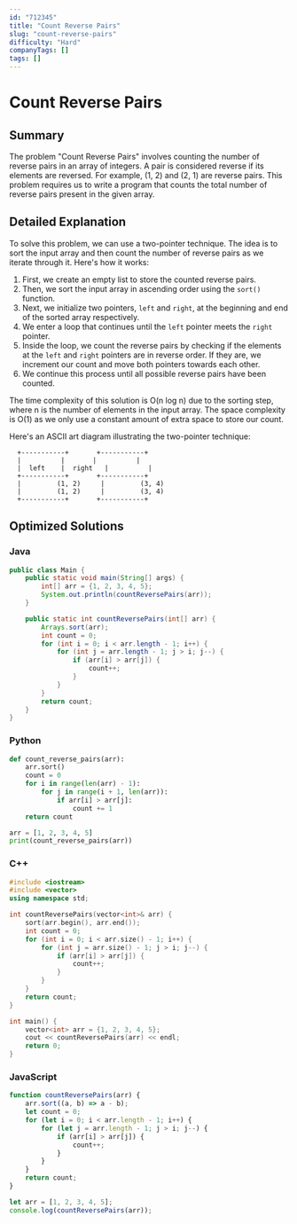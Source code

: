 ```yaml
---
id: "712345"
title: "Count Reverse Pairs"
slug: "count-reverse-pairs"
difficulty: "Hard"
companyTags: []
tags: []
---
```


# Count Reverse Pairs

## Summary

The problem "Count Reverse Pairs" involves counting the number of reverse pairs in an array of integers. A pair is considered reverse if its elements are reversed. For example, (1, 2) and (2, 1) are reverse pairs. This problem requires us to write a program that counts the total number of reverse pairs present in the given array.

## Detailed Explanation

To solve this problem, we can use a two-pointer technique. The idea is to sort the input array and then count the number of reverse pairs as we iterate through it. Here's how it works:

1. First, we create an empty list to store the counted reverse pairs.
2. Then, we sort the input array in ascending order using the `sort()` function.
3. Next, we initialize two pointers, `left` and `right`, at the beginning and end of the sorted array respectively.
4. We enter a loop that continues until the `left` pointer meets the `right` pointer.
5. Inside the loop, we count the reverse pairs by checking if the elements at the `left` and `right` pointers are in reverse order. If they are, we increment our count and move both pointers towards each other.
6. We continue this process until all possible reverse pairs have been counted.

The time complexity of this solution is O(n log n) due to the sorting step, where n is the number of elements in the input array. The space complexity is O(1) as we only use a constant amount of extra space to store our count.

Here's an ASCII art diagram illustrating the two-pointer technique:
```
  +-----------+       +-----------+
  |          |       |          |
  |  left    |  right   |          |
  +-----------+       +-----------+
  |         (1, 2)     |         (3, 4)
  |         (1, 2)     |         (3, 4)
  +-----------+       +-----------+
```

## Optimized Solutions

### Java
```java
public class Main {
    public static void main(String[] args) {
        int[] arr = {1, 2, 3, 4, 5};
        System.out.println(countReversePairs(arr));
    }

    public static int countReversePairs(int[] arr) {
        Arrays.sort(arr);
        int count = 0;
        for (int i = 0; i < arr.length - 1; i++) {
            for (int j = arr.length - 1; j > i; j--) {
                if (arr[i] > arr[j]) {
                    count++;
                }
            }
        }
        return count;
    }
}
```

### Python
```python
def count_reverse_pairs(arr):
    arr.sort()
    count = 0
    for i in range(len(arr) - 1):
        for j in range(i + 1, len(arr)):
            if arr[i] > arr[j]:
                count += 1
    return count

arr = [1, 2, 3, 4, 5]
print(count_reverse_pairs(arr))
```

### C++
```cpp
#include <iostream>
#include <vector>
using namespace std;

int countReversePairs(vector<int>& arr) {
    sort(arr.begin(), arr.end());
    int count = 0;
    for (int i = 0; i < arr.size() - 1; i++) {
        for (int j = arr.size() - 1; j > i; j--) {
            if (arr[i] > arr[j]) {
                count++;
            }
        }
    }
    return count;
}

int main() {
    vector<int> arr = {1, 2, 3, 4, 5};
    cout << countReversePairs(arr) << endl;
    return 0;
}
```

### JavaScript
```javascript
function countReversePairs(arr) {
    arr.sort((a, b) => a - b);
    let count = 0;
    for (let i = 0; i < arr.length - 1; i++) {
        for (let j = arr.length - 1; j > i; j--) {
            if (arr[i] > arr[j]) {
                count++;
            }
        }
    }
    return count;
}

let arr = [1, 2, 3, 4, 5];
console.log(countReversePairs(arr));
```